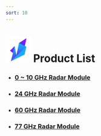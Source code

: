 ```yaml
---
sort: 10
---
```

#  <img src="https://raw.githubusercontent.com/DeepWiSe888/AIWiSeDoc/main/img/AIWISE.png" width="66" height="66"/>  Product List

* ### [0 ~ 10 GHz Radar Module](https://deepwise888.github.io/AIWiSeDoc//product/0~10g.html)
* ### [24 GHz Radar Module](https://deepwise888.github.io/AIWiSeDoc//product/24g.html)
* ### [60 GHz Radar Module](https://deepwise888.github.io/AIWiSeDoc//product/60g.html)
* ### [77 GHz Radar Module](https://deepwise888.github.io/AIWiSeDoc//product/77g.html)
